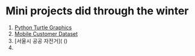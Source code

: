 # Mini projects did through the winter
1. [Python Turtle Graphics](https://github.com/jingngo/beginner/blob/main/turtle.ipynb)
2. [Mobile Customer Dataset](https://github.com/jingngo/beginner/tree/main/mobile%20EDA)
4. [서울시 공공 자전거](
()
5.  
